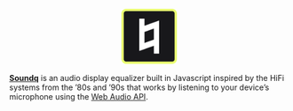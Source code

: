 <div align="center">
  <p>
    <a href="https://soundq.co">
      <img src="public/icon.svg" width="100" height="100" />
    </a>
  </p>
</div>

**[Soundq](https://soundq.co)** is an audio display equalizer built in Javascript inspired by the HiFi systems from the ’80s and ’90s that works by listening to your device’s microphone using the [Web Audio API](https://developer.mozilla.org/en-US/docs/Web/API/Web_Audio_API).
